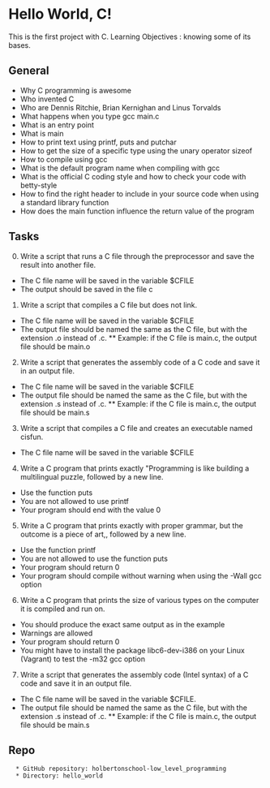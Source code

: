 # Hello World, C!

This is the first project with C.
Learning Objectives : knowing some of its bases.

## General

* Why C programming is awesome
* Who invented C
* Who are Dennis Ritchie, Brian Kernighan and Linus Torvalds
* What happens when you type gcc main.c
* What is an entry point
* What is main
* How to print text using printf, puts and putchar
* How to get the size of a specific type using the unary operator sizeof
* How to compile using gcc
* What is the default program name when compiling with gcc
* What is the official C coding style and how to check your code with betty-style
* How to find the right header to include in your source code when using a standard library function
* How does the main function influence the return value of the program


## Tasks

0. Write a script that runs a C file through the preprocessor and save the result into another file.

  * The C file name will be saved in the variable $CFILE
  * The output should be saved in the file c

1. Write a script that compiles a C file but does not link.

  * The C file name will be saved in the variable $CFILE
  * The output file should be named the same as the C file, but with the extension .o instead of .c.
  ** Example: if the C file is main.c, the output file should be main.o

2. Write a script that generates the assembly code of a C code and save it in an output file.

  * The C file name will be saved in the variable $CFILE
  * The output file should be named the same as the C file, but with the extension .s instead of .c.
  ** Example: if the C file is main.c, the output file should be main.s

3. Write a script that compiles a C file and creates an executable named cisfun.

  * The C file name will be saved in the variable $CFILE

4. Write a C program that prints exactly "Programming is like building a multilingual puzzle, followed by a new line.

  * Use the function puts
  * You are not allowed to use printf
  * Your program should end with the value 0

5. Write a C program that prints exactly with proper grammar, but the outcome is a piece of art,, followed by a new line.

  * Use the function printf
  * You are not allowed to use the function puts
  * Your program should return 0
  * Your program should compile without warning when using the -Wall gcc option

6. Write a C program that prints the size of various types on the computer it is compiled and run on.

  * You should produce the exact same output as in the example
  * Warnings are allowed
  * Your program should return 0
  * You might have to install the package libc6-dev-i386 on your Linux (Vagrant) to test the -m32 gcc option

7. Write a script that generates the assembly code (Intel syntax) of a C code and save it in an output file.

  * The C file name will be saved in the variable $CFILE.
  * The output file should be named the same as the C file, but with the extension .s instead of .c.
  ** Example: if the C file is main.c, the output file should be main.s


## Repo
      * GitHub repository: holbertonschool-low_level_programming
      * Directory: hello_world
